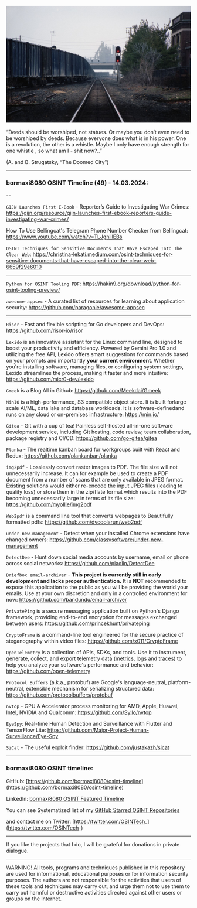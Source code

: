 ![alt text](img/49.jpg)

“Deeds should be worshiped, not statues. Or maybe you don’t even need to be worshiped by deeds. Because everyone does what is in his power. One is a revolution, the other is a whistle. Maybe I only have enough strength for one whistle , so what am I - shit now?..”

(A. and B. Strugatsky, “The Doomed City”)

----
### bormaxi8080 OSINT Timeline (49) - 14.03.2024:

--

```GIJN Launches First E-Book``` - Reporter’s Guide to Investigating War Crimes: https://gijn.org/resource/gijn-launches-first-ebook-reporters-guide-investigating-war-crimes/

How To Use Bellingcat's Telegram Phone Number Checker from Bellingcat: https://www.youtube.com/watch?v=TLJgnlilEBs

```OSINT Techniques for Sensitive Documents That Have Escaped Into The Clear Web```: https://christina-lekati.medium.com/osint-techniques-for-sensitive-documents-that-have-escaped-into-the-clear-web-6659f29e6010

----

```Python for OSINT Tooling PDF```: https://hakin9.org/download/python-for-osint-tooling-preview/

```awesome-appsec``` - A curated list of resources for learning about application security: https://github.com/paragonie/awesome-appsec

----

```Risor``` - Fast and flexible scripting for Go developers and DevOps: https://github.com/risor-io/risor

```Lexido``` is an innovative assistant for the Linux command line, designed to boost your productivity and efficiency. Powered by Gemini Pro 1.0 and utilizing the free API, Lexido offers smart suggestions for commands based on your prompts and importantly **your current environment**. Whether you're installing software, managing files, or configuring system settings, Lexido streamlines the process, making it faster and more intuitive: https://github.com/micr0-dev/lexido

```Gmeek``` is a Blog All in Github: https://github.com/Meekdai/Gmeek

```MinIO``` is a high-performance, S3 compatible object store. It is built forlarge scale AI/ML, data lake and database workloads. It is software-definedand runs on any cloud or on-premises infrastructure: https://min.io/

```Gitea``` - Git with a cup of tea! Painless self-hosted all-in-one software development service, including Git hosting, code review, team collaboration, package registry and CI/CD: https://github.com/go-gitea/gitea

```Planka``` - The realtime kanban board for workgroups built with React and Redux: https://github.com/plankanban/planka

```img2pdf``` - Losslessly convert raster images to PDF. The file size will not unnecessarily increase. It can for example be used to create a PDF document from a number of scans that are only available in JPEG format. Existing solutions would either re-encode the input JPEG files (leading to quality loss) or store them in the zip/flate format which results into the PDF becoming unnecessarily large in terms of its file size: https://github.com/myollie/img2pdf

```Web2pdf``` is a command line tool that converts webpages to Beautifully formatted pdfs: https://github.com/dvcoolarun/web2pdf

```under-new-management``` - Detect when your installed Chrome extensions have changed owners: https://github.com/classvsoftware/under-new-management

```DetectDee``` - Hunt down social media accounts by username, email or phone across social networks: https://github.com/piaolin/DetectDee

```Briefbox email-archiver``` - **This project is currently still in early development and lacks proper authentication.** It is **NOT** recommended to expose this application to the public as you will be providing the world your emails. Use at your own discretion and only in a controlled environment for now: https://github.com/bandundu/email-archiver

```PrivatePing``` is a secure messaging application built on Python's Django framework, providing end-to-end encryption for messages exchanged between users: https://github.com/princekhunt/privateping

```CryptoFrame``` is a command-line tool engineered for the secure practice of steganography within video files: https://github.com/x011/CryptoFrame

```OpenTelemetry``` is a collection of APIs, SDKs, and tools. Use it to instrument, generate, collect, and export telemetry data ([metrics](https://opentelemetry.io/docs/concepts/signals/metrics/), [logs](https://opentelemetry.io/docs/concepts/signals/logs/) and [traces](https://opentelemetry.io/docs/concepts/signals/traces/)) to help you analyze your software's performance and behavior: https://github.com/open-telemetry

```Protocol Buffers``` (a.k.a., protobuf) are Google's language-neutral, platform-neutral, extensible mechanism for serializing structured data: https://github.com/protocolbuffers/protobuf

```nvtop``` - GPU & Accelerator process monitoring for AMD, Apple, Huawei, Intel, NVIDIA and Qualcomm: https://github.com/Syllo/nvtop

```EyeSpy```: Real-time Human Detection and Surveillance with Flutter and TensorFlow Lite: https://github.com/Major-Project-Human-Surveillance/Eye-Spy

```SiCat``` - The useful exploit finder: https://github.com/justakazh/sicat

----
### bormaxi8080 OSINT timeline:

GitHub: [https://github.com/bormaxi8080/osint-timeline](https://github.com/bormaxi8080/osint-timeline)

LinkedIn: [bormaxi8080 OSINT Featured Timeline](https://www.linkedin.com/in/osintech/details/featured/)

You can see Systematized list of my [GitHub Starred OSINT Repositories](https://github.com/bormaxi8080/osint-repos-list)

and contact me on Twitter: [https://twitter.com/OSINTech_](https://twitter.com/OSINTech_)

----

If you like the projects that I do, I will be grateful for donations in private dialogue.

----

WARNING! All tools, programs and techniques published in this repository are used for informational, educational purposes or for information security purposes. The authors are not responsible for the activities that users of these tools and techniques may carry out, and urge them not to use them to carry out harmful or destructive activities directed against other users or groups on the Internet.